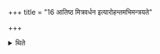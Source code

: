 +++
title = "16 आतिष्ठ मित्रवर्धन इत्यारोहन्तमभिमन्त्रयते"

+++

<details><summary>थिते</summary>

आतिष्ठ मित्रवर्धन इत्यारोहन्तमभिमन्त्रयते १६
</details>
